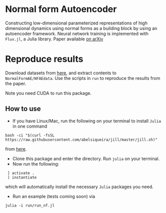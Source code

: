 # Normal form Autoencoder
 Constructing low-dimensional parameterized representations of high dimensional dynamics using normal forms as a building block by using an autoencoder framework. Neural network training is implemented with `Flux.jl`, a Julia library. Paper available [on arXiv](https://arxiv.org/abs/2106.05102)
 
 # Reproduce results
 Download datasets from [here](https://doi.org/10.4121/14790657.v1), and extract contents to `NormalFormAE/NFAEdata`. Use the scripts in `run` to reproduce the results from the paper.
 
 Note you need CUDA to run this package.
 
 ## How to use
 - If you have Linux/Mac, run the following on your terminal to install `Julia`  in one command 
 ```
 bash -ci "$(curl -fsSL https://raw.githubusercontent.com/abelsiqueira/jill/master/jill.sh)"
 ```
 from [here](https://github.com/abelsiqueira/jill). 
 - Clone this package and enter the directory. Run `julia` on your terminal.
 - Now run the following:
```
 ] activate .
 ] instantiate
 ```
which will automatically install the necessary `Julia` packages you need.

- Run an example (tests coming soon) via   
```
julia -i run/run_nf.jl
```

